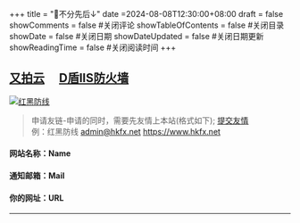 +++
title = "🤝不分先后↓"
date =2024-08-08T12:30:00+08:00
draft = false
showComments = false         #关闭评论
showTableOfContents = false  #关闭目录
showDate = false             #关闭日期
showDateUpdated = false      #关闭日期更新
showReadingTime = false     #关闭阅读时间
+++


[又拍云](https://console.upyun.com/login/ "又拍云")　
[D盾IIS防火墙](https://d99net.net/ "D盾IIS防火墙")　
---
[![红黑防线](/logo.gif "红黑防线")](https://hkfx.net)
>申请友链-申请的同时，需要先友情上本站(格式如下); [提交友情](/feedback '友情链接申请')  
例：红黑防线 admin@hkfx.net https://www.hkfx.net

#### 网站名称：Name  
#### 通知邮箱：Mail 
#### 你的网址：URL 
---